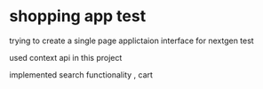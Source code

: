 # shopping app test
trying to create a single page applictaion interface for nextgen test 

used context api in this project 

implemented search functionality , cart 

